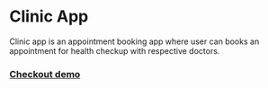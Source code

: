 # Clinic App
 Clinic app is an appointment booking app where user can books an appointment for health checkup with respective doctors.

### [Checkout demo](https://clinic-five.vercel.app/)
